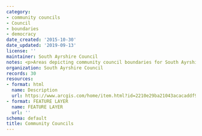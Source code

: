 ```yaml
---
category:
- community councils
- Council
- boundaries
- democracy
date_created: '2015-10-30'
date_updated: '2019-09-13'
license: ''
maintainer: South Ayrshire Council
notes: <p>Areas depicting community council boundaries for South Ayrshire</p>
organization: South Ayrshire Council
records: 30
resources:
- format: html
  name: Description
  url: https://www.arcgis.com/home/item.html?id=2210e29ba21043acacaddf98daecdaf9
- format: FEATURE LAYER
  name: FEATURE LAYER
  url: ''
schema: default
title: Community Councils
---
```

